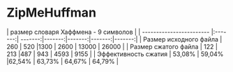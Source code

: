 # ZipMeHuffman


| размер словаря Хаффмена - 9 символов	 |
| ------------------------ |:-------:| -------:|-------:|-------:|-------:|-------:|
| Размер исходного файла   | 260     | 520     |1300    | 2600   | 13000  | 26000  |
| Размер сжатого файла     | 122     | 213     |487     | 943    | 4593   | 9155   |
| Эффективность сжатия     | 53,08%  | 59,04%  |62,54%  | 63,73% | 64,67% | 64,79% |
